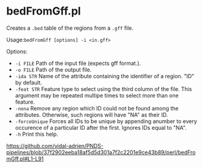 # bedFromGff.pl

Creates a `.bed` table of the regions from a `.gff` file.

Usage:`bedFromGff [options] -i <in.gff>`

Options:
*  `-i FILE`         Path of the input file (expects gff format.).
*  `-o FILE`         Path of the output file.
*  `-ida STR`        Name of the attribute containing the identifier of a region. "ID" by default.
*  `-feat STR`       Feature type to select using the third column of the file. This argument may be repeated multipe times to select more than one feature.
*  `-nona`           Remove any region which ID could not be found among the attributes. Otherwise, such regions will have "NA" as their ID.
*  `-forceUnique`    Forces all IDs to be unique by appending anumber to every occurence of a particular ID after the first. Ignores IDs equal to "NA".
*  `-h`              Print this help.

https://github.com/vidal-adrien/PNDS-pipelines/blob/37f2902eeba18af5d5d301a7f2c2201e9ce43b89/perl/bedFromGff.pl#L1-L91